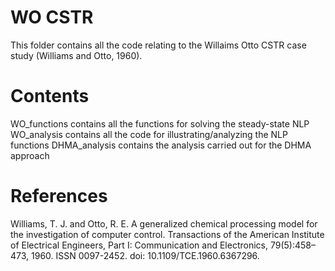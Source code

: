# WO CSTR

This folder contains all the code relating to the Willaims Otto CSTR case study (Williams and Otto, 1960).

# Contents

WO_functions 		contains all the functions for solving the steady-state NLP
WO_analysis 		contains all the code for illustrating/analyzing the NLP functions
DHMA_analysis 		contains the analysis carried out for the DHMA approach

# References

Williams, T. J. and Otto, R. E. A generalized chemical processing model for the investigation of computer control. Transactions of the American Institute of Electrical Engineers, Part I: Communication and Electronics, 79(5):458–473, 1960. ISSN 0097-2452. doi: 10.1109/TCE.1960.6367296.

